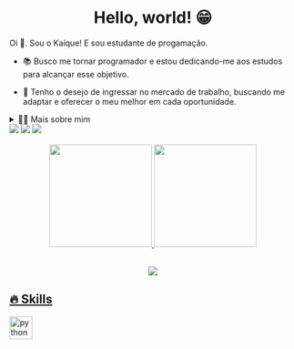 <h1 align="center">Hello, world! 😁</h2>

<p>
 Oi 👋. Sou o Kaíque! E sou estudante de progamação.
 
   - 📚 Busco me tornar programador e estou dedicando-me aos estudos para alcançar esse objetivo. 
   
   - 🔭 Tenho o desejo de ingressar no mercado de trabalho, buscando me adaptar e oferecer o meu melhor em cada oportunidade.
</p>

<details> 
    <summary> 🧑‍💻 Mais sobre mim </summary>

   - 💬 Tenho 17 anos, e atualmente moro no Brasil. Possuo conhecimento em inglês e experiência em programação. Atualmente, encontro-me no último ano do ensino médio, buscando oportunidades que permitam aprimorar minhas habilidades enquanto continuo dedicado aos estudos. 
  
   - ⚡ Eu gosto de jogar videogames, também assistir animes e tudo que envolva computação. Eu acredito que nossos interesses pessoais contribui e refina ainda mais a percepção das coisas e a solução de problemas.
</details> 

<div> 
  <a href="https://instagram.com/_kt.figura" target="_blank"><img src="https://img.shields.io/badge/-Instagram-%23E4405F?style=for-the-badge&logo=instagram&logoColor=white" target="_blank"></a>
  <a href = "mailto:2015kaique.teixeira@gmail.com"><img src="https://img.shields.io/badge/-Gmail-%23333?style=for-the-badge&logo=gmail&logoColor=white" target="_blank"></a>
  <a href="https://www.linkedin.com/in/*******" target="_blank"><img src="https://img.shields.io/badge/-LinkedIn-%230077B5?style=for-the-badge&logo=linkedin&logoColor=white" target="_blank"></a>
</div>

<br>

 <div align="center">
   <a href="https://github.com/KaiqueTeixeira">
   <img height="180em" src="https://github-readme-stats.vercel.app/api?username=KaiqueTeixeira&show_icons=true&theme=tokyonight&include_all_commits=true&count_private=true"/>
   <img height="180em" src="https://github-readme-stats.vercel.app/api/top-langs/?username=KaiqueTeixeira&layout=compact&langs_count=6&theme=tokyonight"/>
</div>

<br>

<p align="center">
  <img src="https://media.giphy.com/media/gFPxNhzEWdFCCRAqf0/giphy.gif" />
</p>


  


<h2 align="left">🔥 Skills</h2>

<div align="left">
  <img src="https://cdn.jsdelivr.net/gh/devicons/devicon/icons/python/python-original.svg" height="40" alt="python logo"  />
</div>









